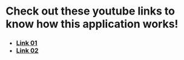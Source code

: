 <h1>Check out these youtube links to know how this application works!</h1>

<h3><ul>
  <li><a href = "https://www.youtube.com/watch?v=WpQ2EArViNY">Link 01</a></li>
  <li><a href = "https://www.youtube.com/watch?v=-fQvCMnaZGo">Link 02</a></li>
</ul></ul>
